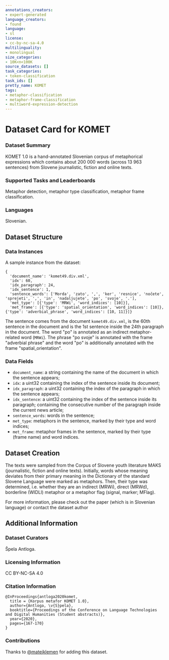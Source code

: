 ```yaml
---
annotations_creators:
- expert-generated
language_creators:
- found
language:
- sl
license:
- cc-by-nc-sa-4.0
multilinguality:
- monolingual
size_categories:
- 10K<n<100K
source_datasets: []
task_categories:
- token-classification
task_ids: []
pretty_name: KOMET
tags:
- metaphor-classification
- metaphor-frame-classification
- multiword-expression-detection
---
```


# Dataset Card for KOMET

### Dataset Summary

KOMET 1.0 is a hand-annotated Slovenian corpus of metaphorical expressions which contains about 200 000 words (across 13 963 sentences) from Slovene journalistic, fiction and online texts. 

### Supported Tasks and Leaderboards

Metaphor detection, metaphor type classification, metaphor frame classification. 

### Languages

Slovenian.

## Dataset Structure

### Data Instances

A sample instance from the dataset:
```
{
  'document_name': 'komet49.div.xml', 
  'idx': 60, 
  'idx_paragraph': 24, 
  'idx_sentence': 1, 
  'sentence_words': ['Morda', 'zato', ',', 'ker', 'resnice', 'nočete', 'sprejeti', ',', 'in', 'nadaljujete', 'po', 'svoje', '.'], 
  'met_type': [{'type': 'MRWi', 'word_indices': [10]}], 
  'met_frame': [{'type': 'spatial_orientation', 'word_indices': [10]}, {'type': 'adverbial_phrase', 'word_indices': [10, 11]}]}
```

The sentence comes from the document `komet49.div.xml`, is the 60th sentence in the document and is the 1st sentence inside the 24th paragraph in the document.
The word "po" is annotated as an indirect metaphor-related word (`MRWi`).
The phrase "po svoje" is annotated with the frame "adverbial phrase" and the word "po" is additionally annotated with the frame "spatial_orientation".

### Data Fields

- `document_name`: a string containing the name of the document in which the sentence appears; 
- `idx`: a uint32 containing the index of the sentence inside its document; 
- `idx_paragraph`: a uint32 containing the index of the paragraph in which the sentence appears;
- `idx_sentence`: a uint32 containing the index of the sentence inside its paragraph;
containing the consecutive number of the paragraph inside the current news article;
- `sentence_words`: words in the sentence;
- `met_type`: metaphors in the sentence, marked by their type and word indices;
- `met_frame`: metaphor frames in the sentence, marked by their type (frame name) and word indices.

## Dataset Creation

The texts were sampled from the Corpus of Slovene youth literature MAKS (journalistic, fiction and online texts). 
Initially, words whose meaning deviates from their primary meaning in the Dictionary of the standard Slovene Language were marked as metaphors.
Then, their type was determined, i.e. whether they are an indirect (MRWi), direct (MRWd), borderline (WIDLI) metaphor or a metaphor flag (signal, marker; MFlag).

For more information, please check out the paper (which is in Slovenian language) or contact the dataset author

## Additional Information

### Dataset Curators

Špela Antloga.

### Licensing Information

CC BY-NC-SA 4.0

### Citation Information

```
@InProceedings{antloga2020komet,
  title = {Korpus metafor KOMET 1.0},
  author={Antloga, \v{S}pela},
  booktitle={Proceedings of the Conference on Language Technologies and Digital Humanities (Student abstracts)},
  year={2020},
  pages={167-170}
}
```

### Contributions

Thanks to [@matejklemen](https://github.com/matejklemen) for adding this dataset.
